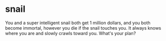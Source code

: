 # snail
You and a super intelligent snail both get 1 million dollars, and you both become immortal, however you die if the snail touches you. It always knows where you are and slowly crawls toward you. What's your plan?
